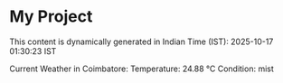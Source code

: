 # My Project

This content is dynamically generated in Indian Time (IST): 2025-10-17 01:30:23 IST


Current Weather in Coimbatore:
Temperature: 24.88 °C
Condition: mist
